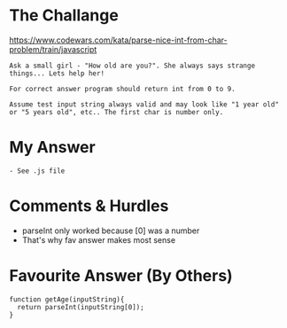 # The Challange

https://www.codewars.com/kata/parse-nice-int-from-char-problem/train/javascript

```
Ask a small girl - "How old are you?". She always says strange things... Lets help her!

For correct answer program should return int from 0 to 9.

Assume test input string always valid and may look like "1 year old" or "5 years old", etc.. The first char is number only.
```

# My Answer

```
- See .js file
```

# Comments & Hurdles

- parseInt only worked because [0] was a number
- That's why fav answer makes most sense

# Favourite Answer (By Others)

```
function getAge(inputString){
  return parseInt(inputString[0]);
}
```

